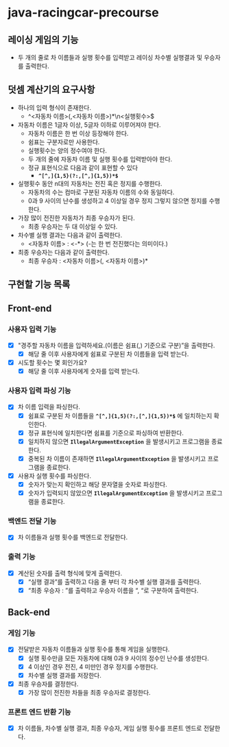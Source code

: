 # java-racingcar-precourse

## 레이싱 게임의 기능

- 두 개의 줄로 차 이름들과 실행 횟수를 입력받고 레이싱 차수별 실행결과 및 우승자를 출력한다.

## 덧셈 계산기의 요구사항

- 하나의 입력 형식이 존재한다.
    - ^<자동차 이름>(,<자동차 이름>)*\n<실행횟수>$
- 자동차 이름은 1글자 이상, 5글자 이하로 이루어져야 한다.
    - 자동차 이름은 한 번 이상 등장해야 한다.
    - 쉼표는 구분자로만 사용한다.
    - 실행횟수는 양의 정수여야 한다.
    - 두 개의 줄에 자동차 이름 및 실행 횟수를 입력받아야 한다.
    - 정규 표현식으로 다음과 같이 표현할 수 있다
        - **`^[^,]{1,5}(?:,[^,]{1,5})*$`**
- 실행횟수 동안 n대의 자동차는 전진 혹은 정지를 수행한다.
    - 자동차의 수는 컴마로 구분된 자동차 이름의 수와 동일하다.
    - 0과 9 사이의 난수를 생성하고 4 이상일 경우 정지 그렇지 않으면 정지를 수행한다.
- 가장 많이 전진한 자동차가 최종 우승자가 된다.
    - 최종 우승자는 두 대 이상일 수 있다.
- 차수별 실행 결과는 다음과 같이 출력한다.
    - <자동차 이름> : <-*> (-는 한 번 전진했다는 의미이다.)
- 최종 우승자는 다음과 같이 출력한다.
    - 최종 우승자 : <자동차 이름>(, <자동차 이름>)*

## 구현할 기능 목록

## Front-end

### 사용자 입력 기능

- [x]  "경주할 자동차 이름을 입력하세요.(이름은 쉼표(,) 기준으로 구분)”을 출력한다.
    - [x]  해당 줄 이후 사용자에게 쉼표로 구분된 차 이름들을 입력 받는다.
- [x]  시도할 횟수는 몇 회인가요?
    - [x]  해당 줄 이후 사용자에게 숫자를 입력 받는다.

### 사용자 입력 파싱 기능

- [x]  차 이름 입력을 파싱한다.
    - [x]  쉼표로 구분된 차 이름들을 **`^[^,]{1,5}(?:,[^,]{1,5})*$`** 에 일치하는지 확인한다.
    - [x]  정규 표현식에 일치한다면 쉼표를 기준으로 파싱하여 반환한다.
    - [x]  일치하지 않으면 **`IllegalArgumentException`** 을 발생시키고 프로그램을 종료한다.
    - [x]  중복된 차 이름이 존재하면 **`IllegalArgumentException`** 을 발생시키고 프로그램을 종료한다.
- [x]  사용자 실행 횟수를 파싱한다.
    - [x]  숫자가 맞는지 확인하고 해당 문자열을 숫자로 파싱한다.
    - [x]  숫자가 입력되지 않았으면 **`IllegalArgumentException`** 을 발생시키고 프로그램을 종료한다.

### 백엔드 전달 기능

- [x]  차 이름들과 실행 횟수를 백엔드로 전달한다.

### 출력 기능

- [x]  계산된 숫자를 출력 형식에 맞게 출력한다.
    - [x]  “실행 결과”를 출력하고 다음 줄 부터 각 차수별 실행 결과를 출력한다.
    - [x]  “최종 우승자 : ”를 출력하고 우승자 이름을 “, “로 구분하여 출력한다.

## Back-end

### 게임 기능

- [x]  전달받은 자동차 이름들과 실행 횟수를 통해 게임을 실행한다.
    - [x]  실행 횟수만큼 모든 자동차에 대해 0과 9 사이의 정수인 난수를 생성한다.
    - [x]  4 이상인 경우 전진, 4 미만인 경우 정지를 수행한다.
    - [x]  차수별 실행 결과를 저장한다.
- [x]  최종 우승자를 결정한다.
    - [x]  가장 많이 전진한 차들을 최종 우승자로 결정한다.

### 프론트 엔드 반환 기능

- [x]  차 이름들, 차수별 실행 결과, 최종 우승자, 게임 실행 횟수를 프론트 엔드로 전달한다.